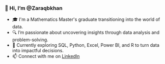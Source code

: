 ### 👋 Hi, I’m @Zaraqbkhan

- 🎓 I'm a Mathematics Master's graduate transitioning into the world of data.
- 🔍 I’m passionate about uncovering insights through data analysis and problem-solving.
- 🌱 Currently exploring SQL, Python, Excel, Power BI, and R to turn data into impactful decisions.
- 📫 Connect with me on [LinkedIn](https://www.linkedin.com/in/zaraq-bagga-khan-69881915b/)
